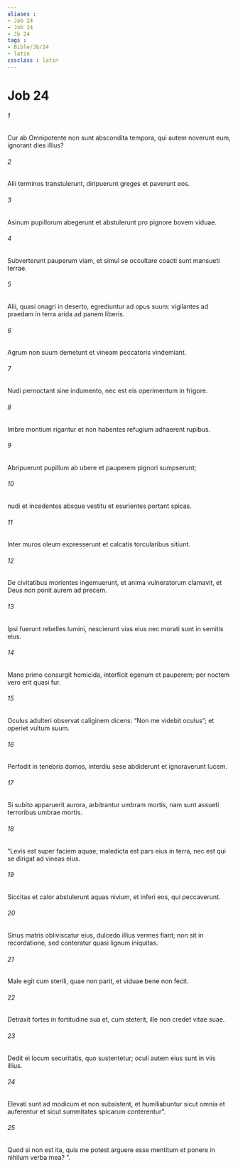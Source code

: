 ```yaml
---
aliases : 
- Job 24
- Job 24
- Jb 24
tags : 
- Bible/Jb/24
- latin
cssclass : latin
---
```


# Job 24

###### 1
Cur ab Omnipotente non sunt abscondita tempora, qui autem noverunt eum, ignorant dies illius?
###### 2
Alii terminos transtulerunt, diripuerunt greges et paverunt eos.
###### 3
Asinum pupillorum abegerunt et abstulerunt pro pignore bovem viduae.
###### 4
Subverterunt pauperum viam, et simul se occultare coacti sunt mansueti terrae.
###### 5
Alii, quasi onagri in deserto, egrediuntur ad opus suum: vigilantes ad praedam in terra arida ad panem liberis.
###### 6
Agrum non suum demetunt et vineam peccatoris vindemiant.
###### 7
Nudi pernoctant sine indumento, nec est eis operimentum in frigore.
###### 8
Imbre montium rigantur et non habentes refugium adhaerent rupibus.
###### 9
Abripuerunt pupillum ab ubere et pauperem pignori sumpserunt;
###### 10
nudi et incedentes absque vestitu et esurientes portant spicas.
###### 11
Inter muros oleum expresserunt et calcatis torcularibus sitiunt.
###### 12
De civitatibus morientes ingemuerunt, et anima vulneratorum clamavit, et Deus non ponit aurem ad precem.
###### 13
Ipsi fuerunt rebelles lumini, nescierunt vias eius nec morati sunt in semitis eius.
###### 14
Mane primo consurgit homicida, interficit egenum et pauperem; per noctem vero erit quasi fur.
###### 15
Oculus adulteri observat caliginem dicens: “Non me videbit oculus”; et operiet vultum suum.
###### 16
Perfodit in tenebris domos, interdiu sese abdiderunt et ignoraverunt lucem.
###### 17
Si subito apparuerit aurora, arbitrantur umbram mortis, nam sunt assueti terroribus umbrae mortis.
###### 18
“Levis est super faciem aquae; maledicta est pars eius in terra, nec est qui se dirigat ad vineas eius.
###### 19
Siccitas et calor abstulerunt aquas nivium, et inferi eos, qui peccaverunt.
###### 20
Sinus matris obliviscatur eius, dulcedo illius vermes fiant; non sit in recordatione, sed conteratur quasi lignum iniquitas.
###### 21
Male egit cum sterili, quae non parit, et viduae bene non fecit.
###### 22
Detraxit fortes in fortitudine sua et, cum steterit, ille non credet vitae suae.
###### 23
Dedit ei locum securitatis, quo sustentetur; oculi autem eius sunt in viis illius.
###### 24
Elevati sunt ad modicum et non subsistent, et humiliabuntur sicut omnia et auferentur et sicut summitates spicarum conterentur”.
###### 25
Quod si non est ita, quis me potest arguere esse mentitum et ponere in nihilum verba mea? ”. 
